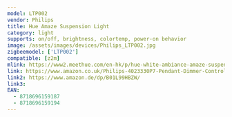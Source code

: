 ```yaml
---
model: LTP002
vendor: Philips
title: Hue Amaze Suspension Light
category: light
supports: on/off, brightness, colortemp, power-on behavior
image: /assets/images/devices/Philips_LTP002.jpg
zigbeemodel: ['LTP002']
compatible: [z2m]
mlink: https://www2.meethue.com/en-hk/p/hue-white-ambiance-amaze-suspension-light/4023331P7
link: https://www.amazon.co.uk/Philips-4023330P7-Pendant-Dimmer-Controllable/dp/B01L99HC2O
link2: https://www.amazon.de/dp/B01L99HBZW/
link3: 
EAN: 
  - 8718696159187
  - 8718696159194
---
```

